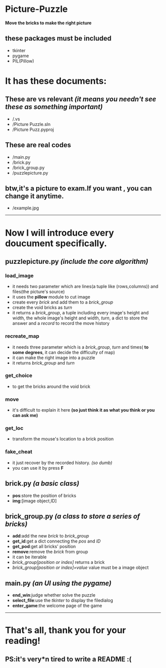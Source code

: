 # Picture-Puzzle
**Move the bricks to make the right picture**
## these packages must be included
+ tkinter
+ pygame
+ PIL(Pillow)
# **It has these documents:**
## These are vs relevant *(it means you needn't see these as something important)*
+ /.vs
+ /Picture Puzzle.sln
+ /Picture Puzz.pyproj
## These are real codes
+ /main.py
+ /brick.py
+ /brick_group.py
+ /puzzlepicture.py
## btw,it's a picture to exam.If you want , you can change it anytime.
+ /example.jpg
-------------------
# Now I will introduce every doucument specifically.
## puzzlepicture.py *(include the core algorithm)*
### load_image
+ it needs two parameter which are lines(a tuple like (rows,columns)) and files(the picture's source)
+ it uses the **pillow** module to cut image
+ create every *brick* and add them to a *brick_group*
+ create the void bricks as *turn*
+ it returns a *brick_group*, a tuple including every image's height and width, the whole image's height and width, *turn*, a dict to store the answer and a *record* to record the move history
### recreate_map
+ it needs three parameter which is a *brick_group*, *turn* and times( **to some degrees**, it can decide the difficulty of map)
+ it can make the right image into a puzzle
+ it returns *brick_group* and *turn*
### get_choice
+ to get the bricks around the void brick
### move
+ it's difficult to explain it here **(so just think it as what you think or you can ask me)**
### get_loc
+ transform the mouse's location to a brick position
### fake_cheat
+ it just recover by the recorded history. *(so dumb)*
+ you can use it by press **F**
## brick.py *(a basic class)*
+ **pos**:store the position of bricks
+ **img**:[image object,ID]
## brick_group.py *(a class to store a series of ***bricks***)*
+ **add**:add the new *brick* to *brick_group*
+ **get_id**:get a dict connecting the *pos* and *ID*
+ **get_pod**:get all bricks' position
+ **remove**:remove the *brick* from group
+ it can be iterable
+ *brick_group[position or index]* returns a brick
+ *brick_group[position or index]=value* value must be a image object
## main.py *(an UI using the pygame)*
+ **end_win**:judge whether solve the puzzle
+ **select_file**:use the *tkinter* to display the filedialog
+ **enter_game**:the welcome page of the game
--------------------------------------
# That's all, thank you for your reading!
## **PS:it's very*n tired to write a README :(**

